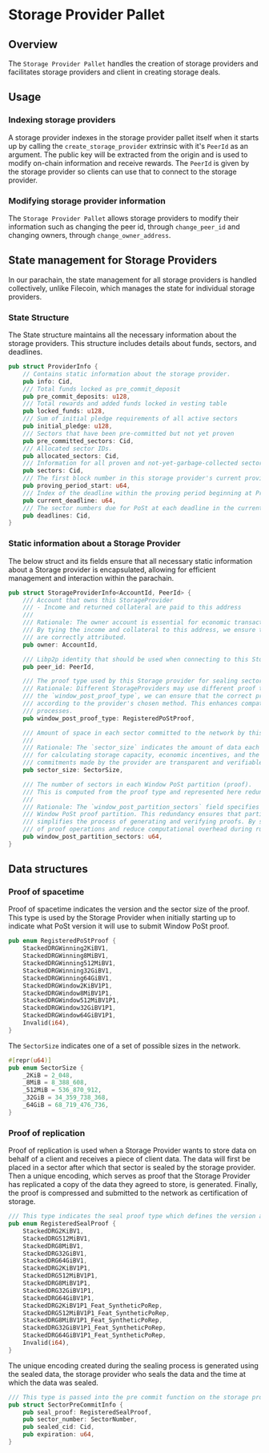 # Storage Provider Pallet

## Overview

The `Storage Provider Pallet` handles the creation of storage providers and facilitates storage providers and client in creating storage deals.

## Usage

### Indexing storage providers

A storage provider indexes in the storage provider pallet itself when it starts up by calling the `create_storage_provider` extrinsic with it's `PeerId` as an argument. The public key will be extracted from the origin and is used to modify on-chain information and receive rewards. The `PeerId` is given by the storage provider so clients can use that to connect to the storage provider.

### Modifying storage provider information

The `Storage Provider Pallet` allows storage providers to modify their information such as changing the peer id, through `change_peer_id` and changing owners, through `change_owner_address`.

## State management for Storage Providers

In our parachain, the state management for all storage providers is handled collectively, unlike Filecoin, which manages the state for individual storage providers.

### State Structure

The State structure maintains all the necessary information about the storage providers. This structure includes details about funds, sectors, and deadlines.

```rust
pub struct ProviderInfo {
    // Contains static information about the storage provider.
    pub info: Cid,
    /// Total funds locked as pre_commit_deposit
    pub pre_commit_deposits: u128,
    /// Total rewards and added funds locked in vesting table
    pub locked_funds: u128,
    /// Sum of initial pledge requirements of all active sectors
    pub initial_pledge: u128,
    /// Sectors that have been pre-committed but not yet proven
    pub pre_committed_sectors: Cid,
    /// Allocated sector IDs.
    pub allocated_sectors: Cid,
    /// Information for all proven and not-yet-garbage-collected sectors
    pub sectors: Cid,
    /// The first block number in this storage provider's current proving period
    pub proving_period_start: u64,
    /// Index of the deadline within the proving period beginning at ProvingPeriodStart that has not yet been finalized
    pub current_deadline: u64,
    /// The sector numbers due for PoSt at each deadline in the current proving period, frozen at period start
    pub deadlines: Cid,
}
```

### Static information about a Storage Provider

The below struct and its fields ensure that all necessary static information about a Storage provider is encapsulated, allowing for efficient management and interaction within the parachain.

```rust
pub struct StorageProviderInfo<AccountId, PeerId> {
    /// Account that owns this StorageProvider
    /// - Income and returned collateral are paid to this address
    /// 
    /// Rationale: The owner account is essential for economic transactions and permissions management.
    /// By tying the income and collateral to this address, we ensure that the economic benefits and responsibilities
    /// are correctly attributed.
    pub owner: AccountId,

    /// Libp2p identity that should be used when connecting to this Storage Provider
    pub peer_id: PeerId,

    /// The proof type used by this Storage provider for sealing sectors.
    /// Rationale: Different StorageProviders may use different proof types for sealing sectors. By storing
    /// the `window_post_proof_type`, we can ensure that the correct proof mechanisms are applied and verified
    /// according to the provider's chosen method. This enhances compatibility and integrity in the proof-of-storage
    /// processes.
    pub window_post_proof_type: RegisteredPoStProof,

    /// Amount of space in each sector committed to the network by this Storage Provider
    /// 
    /// Rationale: The `sector_size` indicates the amount of data each sector can hold. This information is crucial
    /// for calculating storage capacity, economic incentives, and the validation process. It ensures that the storage
    /// commitments made by the provider are transparent and verifiable.
    pub sector_size: SectorSize,

    /// The number of sectors in each Window PoSt partition (proof).
    /// This is computed from the proof type and represented here redundantly.
    /// 
    /// Rationale: The `window_post_partition_sectors` field specifies the number of sectors included in each
    /// Window PoSt proof partition. This redundancy ensures that partition calculations are consistent and
    /// simplifies the process of generating and verifying proofs. By storing this value, we enhance the efficiency
    /// of proof operations and reduce computational overhead during runtime.
    pub window_post_partition_sectors: u64,
}
```

## Data structures

### Proof of spacetime

Proof of spacetime indicates the version and the sector size of the proof. This type is used by the Storage Provider when initially starting up to indicate what PoSt version it will use to submit Window PoSt proof.

```rust
pub enum RegisteredPoStProof {
    StackedDRGWinning2KiBV1,
    StackedDRGWinning8MiBV1,
    StackedDRGWinning512MiBV1,
    StackedDRGWinning32GiBV1,
    StackedDRGWinning64GiBV1,
    StackedDRGWindow2KiBV1P1,
    StackedDRGWindow8MiBV1P1,
    StackedDRGWindow512MiBV1P1,
    StackedDRGWindow32GiBV1P1,
    StackedDRGWindow64GiBV1P1,
    Invalid(i64),
}
```

The `SectorSize` indicates one of a set of possible sizes in the network.

```rust
#[repr(u64)]
pub enum SectorSize {
    _2KiB = 2_048,
    _8MiB = 8_388_608,
    _512MiB = 536_870_912,
    _32GiB = 34_359_738_368,
    _64GiB = 68_719_476_736,
}
```

### Proof of replication

Proof of replication is used when a Storage Provider wants to store data on behalf of a client and receives a piece of client data. The data will first be placed in a sector after which that sector is sealed by the storage provider. Then a unique encoding, which serves as proof that the Storage Provider has replicated a copy of the data they agreed to store, is generated. Finally, the proof is compressed and submitted to the network as certification of storage.

```rust
/// This type indicates the seal proof type which defines the version and the sector size
pub enum RegisteredSealProof {
    StackedDRG2KiBV1,
    StackedDRG512MiBV1,
    StackedDRG8MiBV1,
    StackedDRG32GiBV1,
    StackedDRG64GiBV1,
    StackedDRG2KiBV1P1,
    StackedDRG512MiBV1P1,
    StackedDRG8MiBV1P1,
    StackedDRG32GiBV1P1,
    StackedDRG64GiBV1P1,
    StackedDRG2KiBV1P1_Feat_SyntheticPoRep,
    StackedDRG512MiBV1P1_Feat_SyntheticPoRep,
    StackedDRG8MiBV1P1_Feat_SyntheticPoRep,
    StackedDRG32GiBV1P1_Feat_SyntheticPoRep,
    StackedDRG64GiBV1P1_Feat_SyntheticPoRep,
    Invalid(i64),
}
```

The unique encoding created during the sealing process is generated using the sealed data, the storage provider who seals the data and the time at which the data was sealed.

```rust
/// This type is passed into the pre commit function on the storage provider pallet
pub struct SectorPreCommitInfo {
    pub seal_proof: RegisteredSealProof,
    pub sector_number: SectorNumber,
    pub sealed_cid: Cid,
    pub expiration: u64,
}
```
